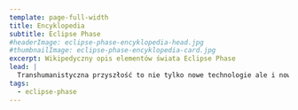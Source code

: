 ```yaml
---
template: page-full-width
title: Encyklopedia 
subtitle: Eclipse Phase
#headerImage: eclipse-phase-encyklopedia-head.jpg
#thumbnailImage: eclipse-phase-encyklopedia-card.jpg
excerpt: Wikipedyczny opis elementów świata Eclipse Phase
lead: |
  Transhumanistyczna przyszłość to nie tylko nowe technologie ale i nowe społeczeństwa, nowe podmioty polityczne, korporacje i organizacje przestępcze
tags: 
  - eclipse-phase
---
```

